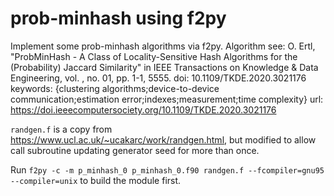 # prob-minhash using f2py

Implement some prob-minhash algorithms via f2py. Algorithm see: O. Ertl, "ProbMinHash - A Class of Locality-Sensitive Hash Algorithms for the (Probability) Jaccard Similarity" in IEEE Transactions on Knowledge & Data Engineering, vol. , no. 01, pp. 1-1, 5555.
doi: 10.1109/TKDE.2020.3021176
keywords: {clustering algorithms;device-to-device communication;estimation error;indexes;measurement;time complexity}
url: https://doi.ieeecomputersociety.org/10.1109/TKDE.2020.3021176

`randgen.f` is a copy from https://www.ucl.ac.uk/~ucakarc/work/randgen.html, but modified to allow call subroutine updating generator seed for more than once.

Run `f2py -c -m p_minhash_0 p_minhash_0.f90 randgen.f --fcompiler=gnu95 --compiler=unix` to build the module first.